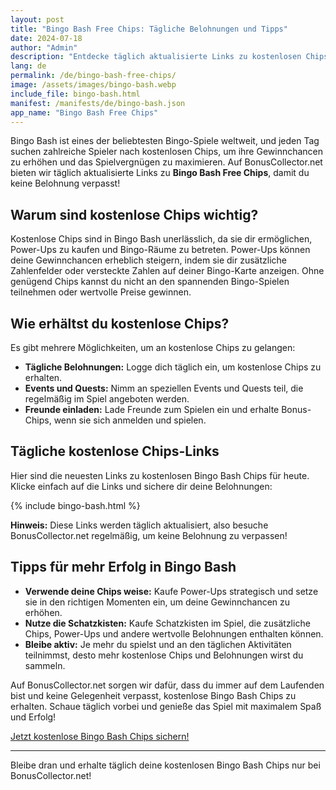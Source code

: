 ```yaml
---
layout: post
title: "Bingo Bash Free Chips: Tägliche Belohnungen und Tipps"
date: 2024-07-18
author: "Admin"
description: "Entdecke täglich aktualisierte Links zu kostenlosen Chips für Bingo Bash und erfahre, wie du das Beste aus dem Spiel herausholst."
lang: de
permalink: /de/bingo-bash-free-chips/
image: /assets/images/bingo-bash.webp
include_file: bingo-bash.html
manifest: /manifests/de/bingo-bash.json
app_name: "Bingo Bash Free Chips"
---
```


Bingo Bash ist eines der beliebtesten Bingo-Spiele weltweit, und jeden Tag suchen zahlreiche Spieler nach kostenlosen Chips, um ihre Gewinnchancen zu erhöhen und das Spielvergnügen zu maximieren. Auf BonusCollector.net bieten wir täglich aktualisierte Links zu **Bingo Bash Free Chips**, damit du keine Belohnung verpasst!

## Warum sind kostenlose Chips wichtig?

Kostenlose Chips sind in Bingo Bash unerlässlich, da sie dir ermöglichen, Power-Ups zu kaufen und Bingo-Räume zu betreten. Power-Ups können deine Gewinnchancen erheblich steigern, indem sie dir zusätzliche Zahlenfelder oder versteckte Zahlen auf deiner Bingo-Karte anzeigen. Ohne genügend Chips kannst du nicht an den spannenden Bingo-Spielen teilnehmen oder wertvolle Preise gewinnen.

## Wie erhältst du kostenlose Chips?

Es gibt mehrere Möglichkeiten, um an kostenlose Chips zu gelangen:

- **Tägliche Belohnungen:** Logge dich täglich ein, um kostenlose Chips zu erhalten.
- **Events und Quests:** Nimm an speziellen Events und Quests teil, die regelmäßig im Spiel angeboten werden.
- **Freunde einladen:** Lade Freunde zum Spielen ein und erhalte Bonus-Chips, wenn sie sich anmelden und spielen.

## Tägliche kostenlose Chips-Links

Hier sind die neuesten Links zu kostenlosen Bingo Bash Chips für heute. Klicke einfach auf die Links und sichere dir deine Belohnungen:

{% include bingo-bash.html %}

**Hinweis:** Diese Links werden täglich aktualisiert, also besuche BonusCollector.net regelmäßig, um keine Belohnung zu verpassen!

## Tipps für mehr Erfolg in Bingo Bash

- **Verwende deine Chips weise:** Kaufe Power-Ups strategisch und setze sie in den richtigen Momenten ein, um deine Gewinnchancen zu erhöhen.
- **Nutze die Schatzkisten:** Kaufe Schatzkisten im Spiel, die zusätzliche Chips, Power-Ups und andere wertvolle Belohnungen enthalten können.
- **Bleibe aktiv:** Je mehr du spielst und an den täglichen Aktivitäten teilnimmst, desto mehr kostenlose Chips und Belohnungen wirst du sammeln.

Auf BonusCollector.net sorgen wir dafür, dass du immer auf dem Laufenden bist und keine Gelegenheit verpasst, kostenlose Bingo Bash Chips zu erhalten. Schaue täglich vorbei und genieße das Spiel mit maximalem Spaß und Erfolg!

[Jetzt kostenlose Bingo Bash Chips sichern!](#)

---

Bleibe dran und erhalte täglich deine kostenlosen Bingo Bash Chips nur bei BonusCollector.net!